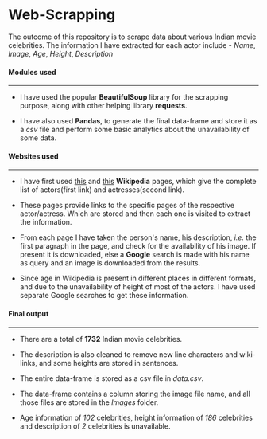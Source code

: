 # Web-Scrapping
The outcome of this repository is to scrape data about various Indian movie celebrities. The information I have extracted for each actor include - _Name_, _Image_, _Age_, _Height_, _Description_  

#### Modules used  
---  
* I have used the popular **BeautifulSoup** library for the scrapping purpose, along with other helping library **requests**.  

* I have also used **Pandas**, to generate the final data-frame and store it as a _csv_ file and perform some basic analytics about the unavailability of some data.  

#### Websites used  
---  
* I have first used [this](https://en.wikipedia.org/wiki/List_of_Indian_film_actors) and [this](https://en.wikipedia.org/wiki/List_of_Indian_film_actresses) **Wikipedia** pages, which give the complete list of actors(first link) and actresses(second link).  

* These pages provide links to the specific pages of the respective actor/actress. Which are stored and then each one is visited to extract the information.  

* From each page I have taken the person's name, his description, _i.e._ the first paragraph in the page, and check for the availability of his image. If present it is downloaded, else a **Google** search is made with his name as query and an image is downloaded from the results.  

* Since age in Wikipedia is present in different places in different formats, and due to the unavailability of height of most of the actors. I have used separate Google searches to get these information.

#### Final output  
---  
* There are a total of **1732** Indian movie celebrities.  

* The description is also cleaned to remove new line characters and wiki-links, and some heights are stored in sentences.  

* The entire data-frame is stored as a csv file in _data.csv_.  

* The data-frame contains a column storing the image file name, and all those files are stored in the _Images_ folder.  

* Age information of _102_ celebrities, height information of _186_ celebrities and description of _2_ celebrities is unavailable.   

